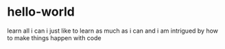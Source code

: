 # hello-world
learn all i can
i just like to learn as much as i can and i am intrigued by how to make things happen with code
